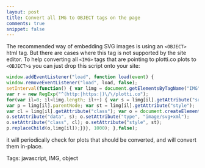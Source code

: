 ```yaml
---
layout: post
title: Convert all IMG to OBJECT tags on the page
comments: true
snippet: false
---
```


The recommended way of embedding SVG images is using an `<OBJECT>` html tag. But there are cases where this tag is not supported by the site editor.
To help converting all `<IMG>` tags that are pointing to plotti.co plots to `<OBJECT>`s you can just drop this script onto your site:

```javascript
window.addEventListener("load", function load(event) {
window.removeEventListener("load", load, false);
setInterval(function() { var limg = document.getElementsByTagName("IMG");
var r = new RegExp("^(http:|https:|)\/\/plotti.co");
for(var il=0; il<limg.length; il++) { var s = limg[il].getAttribute("src"); if(r.test(s)) {
var p = limg[il].parentNode; var st = limg[il].getAttribute("style");
var cl = limg[il].getAttribute("class"); var o = document.createElement("object");
o.setAttribute("data", s); o.setAttribute("type", "image/svg+xml");
o.setAttribute("class", cl); o.setAttribute("style", st);
p.replaceChild(o,limg[il]);}}}, 1000); },false);
```
it will periodically check for plots that should be converted, and will convert them in-place.

Tags: javascript, IMG, object
